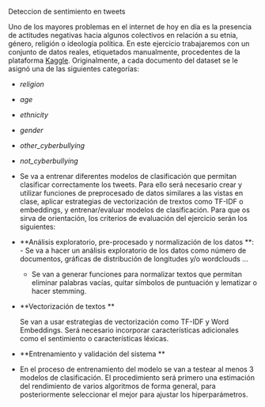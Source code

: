 Deteccion de sentimiento en tweets

Uno de los mayores problemas en el internet de hoy en día es la presencia de actitudes negativas hacia algunos colectivos en relación a su etnia, género, religión o ideología política. En este ejercicio trabajaremos con un conjunto de datos reales, etiquetados manualmente, procedentes de la plataforma [Kaggle](https://www.kaggle.com/datasets/andrewmvd/cyberbullying-classification/data). Originalmente, a cada documento del dataset se le asignó una de las siguientes categorías:
- *religion*
- *age*
- *ethnicity*
- *gender*
- *other_cyberbullying*
- *not_cyberbullying*

- Se va a  entrenar diferentes modelos de clasificación que permitan clasificar correctamente los tweets. Para ello será necesario crear y utilizar funciones de preprocesado de datos similares a las vistas en clase, aplicar estrategias de vectorización de trextos como TF-IDF o embeddings, y entrenar/evaluar modelos de clasificación. Para que os sirva de orientación, los criterios de evaluación del ejercicio serán los siguientes:

-	**Análisis exploratorio, pre-procesado y normalización de los datos **:
        -	Se va a hacer un análisis exploratorio de los datos como número de documentos, gráficas de distribución de longitudes y/o wordclouds ...

    -	Se van a generar funciones para normalizar textos que permitan eliminar palabras vacías, quitar símbolos de puntuación y lematizar o hacer stemming.  

-	**Vectorización de textos **

    Se van a usar estrategias de vectorización como TF-IDF y Word Embeddings. Será necesario incorporar características adicionales como el sentimiento o características léxicas.

-	**Entrenamiento y validación del sistema **
  -	En el proceso de entrenamiento del modelo se van a testear al menos 3 modelos de clasificación. El procedimiento será primero una estimación del rendimiento de varios algoritmos de forma general, para posteriormente seleccionar el mejor para ajustar los hiperparámetros.
